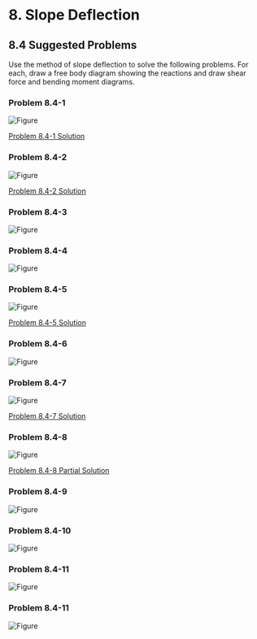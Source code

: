 # 8. Slope Deflection

## 8.4 Suggested Problems
 
Use the method of slope deflection to solve the following problems.
For each, draw a free body diagram showing the reactions and draw shear
force and bending moment diagrams.


### Problem 8.4-1

![Figure](../../../../../images/sibeams/stiffness/slope-deflection/problems/problem-01.svg)

[Problem 8.4-1 Solution](../../../../../images/sibeams/stiffness/slope-deflection/problems/problem-01-soln.pdf)

### Problem 8.4-2

![Figure](../../../../../images/sibeams/stiffness/slope-deflection/problems/problem-02.svg)


[Problem 8.4-2 Solution](../../../../../images/sibeams/stiffness/slope-deflection/problems/problem-02-soln.pdf)

### Problem 8.4-3

![Figure](../../../../../images/sibeams/stiffness/slope-deflection/problems/problem-03.svg)


### Problem 8.4-4

![Figure](../../../../../images/sibeams/stiffness/slope-deflection/problems/problem-04.svg)


### Problem 8.4-5

![Figure](../../../../../images/sibeams/stiffness/slope-deflection/problems/problem-05.svg)


[Problem 8.4-5 Solution](../../../../../images/sibeams/stiffness/slope-deflection/problems/problem-05-soln.pdf)

### Problem 8.4-6

![Figure](../../../../../images/sibeams/stiffness/slope-deflection/problems/problem-06.svg)


### Problem 8.4-7

![Figure](../../../../../images/sibeams/stiffness/slope-deflection/problems/problem-07.svg)


[Problem 8.4-7 Solution](../../../../../images/sibeams/stiffness/slope-deflection/problems/problem-07-soln.pdf)

### Problem 8.4-8

![Figure](../../../../../images/sibeams/stiffness/slope-deflection/problems/problem-08.svg)

[Problem 8.4-8 Partial Solution](../../../../../images/sibeams/stiffness/slope-deflection/problems/problem-08-soln.pdf)

### Problem 8.4-9

![Figure](../../../../../images/sibeams/stiffness/slope-deflection/problems/problem-09.svg)

### Problem 8.4-10

![Figure](../../../../../images/sibeams/stiffness/slope-deflection/problems/problem-10.svg)

### Problem 8.4-11

![Figure](../../../../../images/sibeams/stiffness/slope-deflection/problems/problem-11.svg)

### Problem 8.4-11

![Figure](../../../../../images/sibeams/stiffness/slope-deflection/problems/problem-12.svg)
